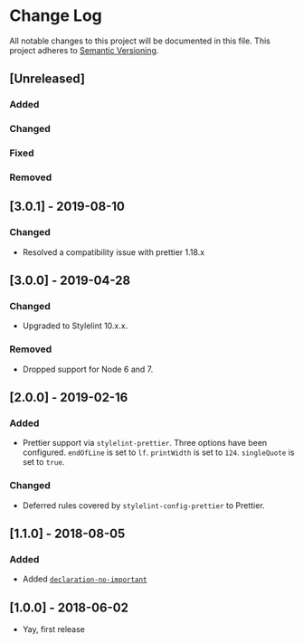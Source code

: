 # Change Log
All notable changes to this project will be documented in this file.
This project adheres to [Semantic Versioning](http://semver.org/).

## [Unreleased]
### Added

### Changed

### Fixed

### Removed

## [3.0.1] - 2019-08-10
### Changed
* Resolved a compatibility issue with prettier 1.18.x

## [3.0.0] - 2019-04-28
### Changed
* Upgraded to Stylelint 10.x.x.

### Removed
* Dropped support for Node 6 and 7.

## [2.0.0] - 2019-02-16
### Added
* Prettier support via `stylelint-prettier`. Three options have been configured. `endOfLine` is set to `lf`. `printWidth` is set to `124`. `singleQuote` is set to `true`.

### Changed
* Deferred rules covered by `stylelint-config-prettier` to Prettier.

## [1.1.0] - 2018-08-05
### Added
- Added [`declaration-no-important`](https://stylelint.io/user-guide/rules/declaration-no-important/#declaration-no-important)

## [1.0.0] - 2018-06-02
 * Yay, first release
